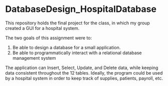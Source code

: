 # DatabaseDesign_HospitalDatabase
This repository holds the final project for the class, in which my group created a GUI for a hospital system.

The two goals of this assignment were to:

1.   Be able to design a database for a small application.
2.   Be able to programmatically interact with a relational database management system

The application can Insert, Select, Update, and Delete data, while keeping data consistent throughout the 12 tables.
Ideally, the program could be used by a hospital system in order to keep track of supplies, patients, payroll, etc.
